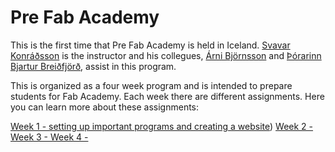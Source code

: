 
# Pre Fab Academy

This is the first time that Pre Fab Academy is held in Iceland. [Svavar Konráðsson](https://fabacademy.org/2023/labs/isafjordur/students/svavar-konradsson/index.html) is the instructor and his collegues, [Árni Björnsson](https://fabacademy.org/2022/labs/isafjordur/students/arni-bjornsson/) and  [Þórarinn Bjartur Breiðfjörð](https://fabacademy.org/archives/2015/eu/students/gunnarsson.thorarinn_b.b/index.html), assist in this program.

This is organized as a four week program and is intended to prepare students for Fab Academy. Each week there are different assignments. Here you can learn more about these assignments: 

[Week 1 - setting up important programs and creating a website](week1.md))
[Week 2 - ](week2.md)
[Week 3 - ](week3.md)
[Week 4 - ](week4.md)